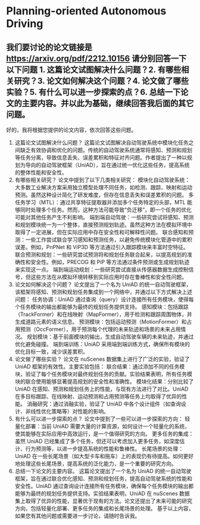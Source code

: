 # Planning-oriented Autonomous Driving

## 我们要讨论的论文链接是 https://arxiv.org/pdf/2212.10156 请分别回答一下以下问题 1. 这篇论文试图解决什么问题？2. 有哪些相关研究？3. 论文如何解决这个问题？4. 论文做了哪些实验？5. 有什么可以进一步探索的点？6. 总结一下论文的主要内容。并以此为基础，继续回答我后面的其它问题。

好的，我将根据您提供的论文内容，依次回答这些问题。

1. 这篇论文试图解决什么问题？
   这篇论文试图解决自动驾驶系统中模块化任务之间缺乏有效协调和优化的问题。传统的自动驾驶系统通常将感知、预测和规划等任务分离，导致信息丢失、误差累积和特征对齐问题。作者提出了一种以规划为导向的自动驾驶框架（UniAD），旨在通过统一优化这些任务，提高系统的整体性能和安全性。
2. 有哪些相关研究？
   论文中提到了以下几类相关研究：
   模块化自动驾驶系统：大多数工业解决方案采用独立模型处理不同任务，如检测、跟踪、映射和运动预测。虽然这种设计简化了研发难度，但存在信息丢失和误差累积的问题。
   多任务学习（MTL）：通过共享特征提取器并添加多个任务特定的头部，MTL 能够同时处理多个任务。然而，这种方法可能导致“负迁移”，即一个任务的优化可能对其他任务产生不利影响。
   端到端自动驾驶：一些研究尝试将感知、预测和规划模块统一为一个整体，直接预测规划轨迹。虽然这种方法在模拟环境中取得了一定进展，但在实际应用中存在安全性和可解释性问题。
   联合感知和预测：一些工作尝试联合学习感知和预测任务，以避免传统模块化管道中的累积误差。例如，PnPNet 和 ViP3D 等方法通过引入跟踪模块来丰富时空特征。
   联合预测和规划：一些研究尝试预测将和规划任务联合起来，以提高规划的准确性和安全性。例如，PRECOG 和 PiP 等方法通过条件预测或生成规划轨迹来实现这一点。
   端到端运动规划：一些研究尝试直接从传感器数据生成控制信号，但这些方法在从模拟环境转移到实际应用时存在鲁棒性和安全性问题。
3. 论文如何解决这个问题？
   论文提出了一个名为 UniAD 的统一自动驾驶框架，该框架将感知、预测和规划任务集成到一个网络中，并通过以下方式解决上述问题：
   任务协调：UniAD 通过查询（query）设计连接所有任务模块，使得每个任务模块的输出都能够为最终的规划任务提供支持。
   感知模块：包括跟踪（TrackFormer）和在线映射（MapFormer），用于检测和跟踪周围物体，并生成道路元素的语义信息。
   预测模块：包括运动预测（MotionFormer）和占用预测（OccFormer），用于预测每个代理的未来轨迹和场景的未来占用情况。
   规划模块：基于前面模块的输出，生成自动驾驶车辆的未来轨迹，并通过优化避免碰撞。
   端到端训练：UniAD 采用端到端训练方式，确保所有模块的优化目标一致，减少误差累积。
4. 论文做了哪些实验？
   论文在 nuScenes 数据集上进行了广泛的实验，验证了 UniAD 框架的有效性。主要实验包括：
   联合结果：通过添加不同的任务模块，验证了每个任务模块对最终规划任务的贡献。实验结果表明，所有任务模块的联合使用能够显著提高规划的安全性和准确性。
   模块化结果：分别比较了 UniAD 在感知、预测和规划任务上的性能，与现有方法进行了对比。UniAD 在多目标跟踪、在线映射、运动预测和占用预测等任务上均取得了优异的性能。
   消融研究：通过消融实验，验证了 UniAD 中各个设计组件（如查询设计、非线性优化策略等）对性能的影响。
5. 有什么可以进一步探索的点？
   论文中提到了一些可以进一步探索的方向：
   轻量化部署：当前 UniAD 需要大量的计算资源，如何设计一个轻量化的系统，使其能够在实际应用中高效运行，是一个值得研究的方向。
   更多任务的集成：虽然 UniAD 已经集成了多个任务，但还可以考虑加入更多任务，如深度估计、行为预测等，以进一步提高系统的性能和鲁棒性。
   长尾场景的处理：UniAD 在一些长尾场景（如大型卡车和拖车）上的表现仍有待提高。如何更好地处理这些长尾场景，提高系统的泛化能力，是一个重要的研究方向。
6. 总结一下论文的主要内容。
   这篇论文提出了一个名为 UniAD 的统一自动驾驶框架，旨在通过联合优化感知、预测和规划任务，提高自动驾驶系统的性能和安全性。UniAD 通过查询设计连接所有任务模块，确保每个任务模块的输出都能够为最终的规划任务提供支持。实验结果表明，UniAD 在 nuScenes 数据集上取得了优异的性能，显著优于现有的方法。论文还提出了未来可能的研究方向，包括轻量化部署、更多任务的集成和长尾场景的处理。
   基于以上内容，如果您有其他问题或需要进一步讨论，请随时告诉我。

